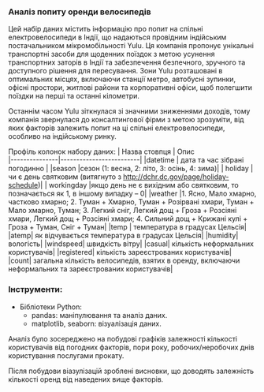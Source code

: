 ### Аналіз попиту оренди велосипедів
Цей набір даних містить інформацію про попит на спільні електровелосипеди в Індії, що надаються провідним індійським постачальником мікромобільності Yulu. Ця компанія пропонує унікальні транспортні засоби для щоденних поїздок з метою усунення транспортних заторів в Індії та забезпечення безпечного, зручного та доступного рішення для пересування. Зони Yulu розташовані в оптимальних місцях, включаючи станції метро, автобусні зупинки, офісні простори, житлові райони та корпоративні офіси, щоб полегшити поїздки на перші та останні кілометри.

Останнім часом Yulu зіткнулася зі значними зниженнями доходів, тому компанія звернулася до консалтингової фірми з метою зрозуміти, від яких факторів залежить попит на ці спільні електровелосипеди, особливо на індійському ринку.

Профіль колонок набору даних:
| Назва стовпця          | Опис                     
|---------------|-------------------------|
|datetime        | дата та час зібрані погодинно |
|season          |сезон (1: весна, 2: літо, 3: осінь, 4: зима)|
| holiday        |чи є день святковим (витягнуто з http://dchr.dc.gov/page/holiday-schedule)|
| workingday      |якщо день не є вихідним або святковим, то позначається як 1, в іншому випадку – 0|
|weather      |1. Ясно, Мало хмарно, частково хмарно; 2. Туман + Хмарно, Туман + Розірвані хмари, Туман + Мало хмарно, Туман; 3. Легкий сніг, Легкий дощ + Гроза + Розсіяні хмари, Легкий дощ + Розсіяні хмари; 4. Сильний дощ + Крижані кулі + Гроза + Туман, Сніг + Туман|
|temp | температура в градусах Цельсія|
|atemp| як відчувається температура в градусах Цельсія|
|humidity| вологість|
|windspeed| швидкість вітру|
|casual| кількість неформальних користувачів|
|registered| кількість зареєстрованих користувачів|
|count| загальна кількість велосипедів, взятих в оренду, включаючи неформальних та зареєстрованих користувачів|

### Інструменти:
- Бібліотеки Python:
  - pandas: маніпулювання та аналіз даних.
  - matplotlib, seaborn: візуалізація даних.
 
Аналіз було зосереджено на побудові графіків залежності кількості користувачів від погодних факторів, пори року, робочих/неробочих днів користування послугами прокату.

Після побудови віазулізацій зроблені висновки, що доводять залежність кількості оренд від наведених вище факторів.


